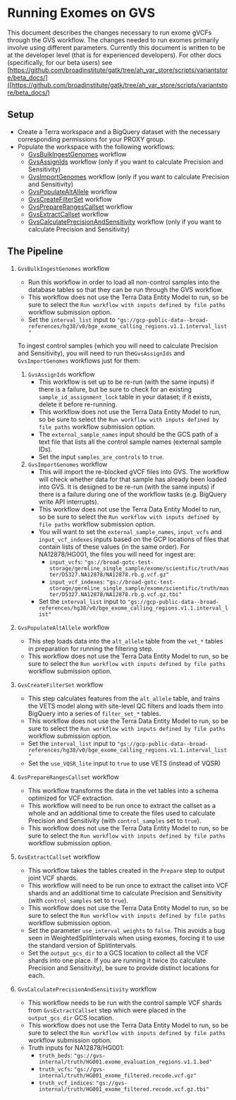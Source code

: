 # Running Exomes on GVS

This document describes the changes necessary to run exome gVCFs through the GVS workflow. The changes needed to run exomes primarily involve using different parameters. Currently this document is written to be at the developer level (that is for experienced developers). For other docs (specifically, for our beta users) see [https://github.com/broadinstitute/gatk/tree/ah_var_store/scripts/variantstore/beta_docs/]([https://github.com/broadinstitute/gatk/tree/ah_var_store/scripts/variantstore/beta_docs/)

## Setup

- Create a Terra workspace and a BigQuery dataset with the necessary corresponding permissions for your PROXY group.
- Populate the workspace with the following workflows:
  - [GvsBulkIngestGenomes](https://dockstore.org/my-workflows/github.com/broadinstitute/gatk/GvsBulkIngestGenomes) workflow
  - [GvsAssignIds](https://dockstore.org/my-workflows/github.com/broadinstitute/gatk/GvsAssignIds) workflow (only if you want to calculate Precision and Sensitivity)
  - [GvsImportGenomes](https://dockstore.org/my-workflows/github.com/broadinstitute/gatk/GvsImportGenomes) workflow (only if you want to calculate Precision and Sensitivity)
  - [GvsPopulateAltAllele](https://dockstore.org/my-workflows/github.com/broadinstitute/gatk/GvsPopulateAltAllele) workflow
  - [GvsCreateFilterSet](https://dockstore.org/my-workflows/github.com/broadinstitute/gatk/GvsCreateFilterSet) workflow
  - [GvsPrepareRangesCallset](https://dockstore.org/my-workflows/github.com/broadinstitute/gatk/GvsPrepareRangesCallset) workflow
  - [GvsExtractCallset](https://dockstore.org/my-workflows/github.com/broadinstitute/gatk/GvsExtractCallset) workflow
  - [GvsCalculatePrecisionAndSensitivity](https://dockstore.org/workflows/github.com/broadinstitute/gatk/GvsCalculatePrecisionAndSensitivity) workflow (only if you want to calculate Precision and Sensitivity)

## The Pipeline
1. `GvsBulkIngestGenomes` workflow
   - Run this workflow in order to load all non-control samples into the database tables so that they can be run through the GVS workflow.
   - This workflow does not use the Terra Data Entity Model to run, so be sure to select the `Run workflow with inputs defined by file paths` workflow submission option.
   - Set the `interval_list` input to `"gs://gcp-public-data--broad-references/hg38/v0/bge_exome_calling_regions.v1.1.interval_list"`
 
    To ingest control samples (which you will need to calculate Precision and Sensitivity), you will need to run the`GvsAssignIds` and `GvsImportGenomes` workflows just for them:
   1. `GvsAssignIds` workflow
      - This workflow is set up to be re-run (with the same inputs) if there is a failure, but be sure to check for an existing `sample_id_assignment_lock` table in your dataset; if it exists, delete it before re-running.
      - This workflow does not use the Terra Data Entity Model to run, so be sure to select the `Run workflow with inputs defined by file paths` workflow submission option.
      - The `external_sample_names` input should be the GCS path of a text file that lists all the control sample names (external sample IDs).
      - Set the input `samples_are_controls` to `true`.
   1. `GvsImportGenomes` workflow
      - This will import the re-blocked gVCF files into GVS. The workflow will check whether data for that sample has already been loaded into GVS. It is designed to be re-run (with the same inputs) if there is a failure during one of the workflow tasks (e.g. BigQuery write API interrupts).
      - This workflow does not use the Terra Data Entity Model to run, so be sure to select the `Run workflow with inputs defined by file paths` workflow submission option.
      - You will want to set the `external_sample_names`, `input_vcfs` and `input_vcf_indexes` inputs based on the GCP locations of files that contain lists of these values (in the same order). For NA12878/HG001, the files you will need for ingest are:
          - `input_vcfs`: `"gs://broad-gotc-test-storage/germline_single_sample/exome/scientific/truth/master/D5327.NA12878/NA12878.rb.g.vcf.gz"`
          - `input_vcf_indexes`: `"gs://broad-gotc-test-storage/germline_single_sample/exome/scientific/truth/master/D5327.NA12878/NA12878.rb.g.vcf.gz.tbi"`
      - Set the `interval_list` input to `"gs://gcp-public-data--broad-references/hg38/v0/bge_exome_calling_regions.v1.1.interval_list"`
1. `GvsPopulateAltAllele` workflow
   - This step loads data into the `alt_allele` table from the `vet_*` tables in preparation for running the filtering step.
   - This workflow does not use the Terra Data Entity Model to run, so be sure to select the `Run workflow with inputs defined by file paths` workflow submission option.
1. `GvsCreateFilterSet` workflow
   - This step calculates features from the `alt_allele` table, and trains the VETS model along with site-level QC filters and loads them into BigQuery into a series of `filter_set_*` tables.
   - This workflow does not use the Terra Data Entity Model to run, so be sure to select the `Run workflow with inputs defined by file paths` workflow submission option.
   - Set the `interval_list` input to `"gs://gcp-public-data--broad-references/hg38/v0/bge_exome_calling_regions.v1.1.interval_list"`
   - Set the `use_VQSR_lite` input to `true` to use VETS (instead of VQSR)
1. `GvsPrepareRangesCallset` workflow
   - This workflow transforms the data in the vet tables into a schema optimized for VCF extraction.
   - This workflow will need to be run once to extract the callset as a whole and an additional time to create the files used to calculate Precision and Sensitivity (with `control_samples` set to `true`).
   - This workflow does not use the Terra Data Entity Model to run, so be sure to select the `Run workflow with inputs defined by file paths` workflow submission option.
1. `GvsExtractCallset` workflow
   - This workflow takes the tables created in the `Prepare` step to output joint VCF shards.
   - This workflow will need to be run once to extract the callset into VCF shards and an additional time to calculate Precision and Sensitivity (with `control_samples` set to `true`).
   - This workflow does not use the Terra Data Entity Model to run, so be sure to select the `Run workflow with inputs defined by file paths` workflow submission option.
   - Set the parameter `use_interval_weights` to `false`.  This avoids a bug seen in WeightedSplitIntervals when using exomes, forcing it to use the standard version of SplitIntervals.
   - Set the `output_gcs_dir` to a GCS location to collect all the VCF shards into one place.  If you are running it twice (to calculate Precision and Sensitivity), be sure to provide distinct locations for each.
1. `GvsCalculatePrecisionAndSensitivity` workflow
   - This workflow needs to be run with the control sample VCF shards from `GvsExtractCallset` step which were placed in the `output_gcs_dir` GCS location.
   - This workflow does not use the Terra Data Entity Model to run, so be sure to select the `Run workflow with inputs defined by file paths` workflow submission option.
   - Truth inputs for NA12878/HG001:
     - `truth_beds`:  `"gs://gvs-internal/truth/HG001.exome_evaluation_regions.v1.1.bed"`
     - `truth_vcfs`: `"gs://gvs-internal/truth/HG001_exome_filtered.recode.vcf.gz"`
     - `truth_vcf_indices`: `"gs://gvs-internal/truth/HG001_exome_filtered.recode.vcf.gz.tbi"`
